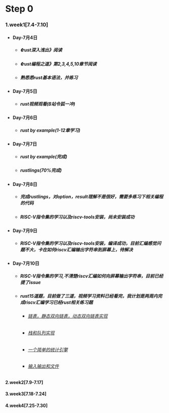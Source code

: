# Step 0
### 1.week1[7.4-7.10]
  - #### Day-7月4日
    * ##### 《rust深入浅出》阅读
    * ##### 《rust编程之道》第2,3,4,5,10章节阅读
    * #####  熟悉悉rust基本语法，并练习 
  - #### Day-7月5日
    * #####  rust视频观看(B站令狐一冲)
  - #### Day-7月6日
    * #####  rust by example(1-12章学习)
  - #### Day-7月7日
    * #####  rust by example(完成)
    * #####  rustlings(70%完成)
  - #### Day-7月8日
    * #####  完成rustlings，对option，result理解不是很好，需要多练习下相关编程的代码
    * #####  RISC-V指令集的学习以及riscv-tools安装，尚未安装成功
  - #### Day-7月9日
    * #####  RISC-V指令集的学习以及riscv-tools安装，编译成功，目前汇编感觉问题不大，卡在如何riscv汇编输出字符串到屏幕上，待解决
  - #### Day-7月10日
    * #####  RISC-V指令集的学习,不清楚riscv汇编如何向屏幕输出字符串，目前已经提了issue
    * #####  rust15道题，目前做了三道，视频学习资料已经看完，我计划是两周内完成riscv汇编学习已经rust相关练习题
      - ###### [链表，静态双向链表，动态双向链表实现](https://github.com/shiweiwww/rcore/tree/master/exercis/exe1)
      - ###### [栈和队列实现](https://github.com/shiweiwww/rcore/tree/master/exercis/exe2)
      - ###### [一个简单的统计引擎](https://github.com/shiweiwww/rcore/tree/master/exercis/exe3)
      - ###### [输入输出和文件](https://github.com/shiweiwww/rcore/tree/master/exercis/exe4)

#### 2.week2[7.9-7.17]
#### 3.week3[7.18-7.24]
#### 4.week4[7.25-7.30]

